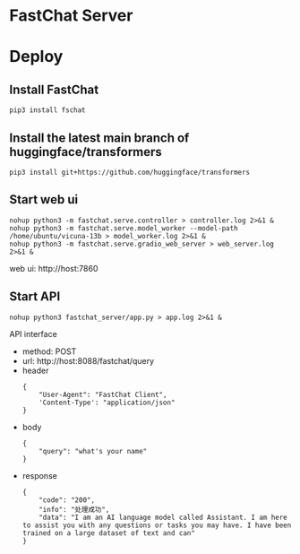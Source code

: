 # FastChat Server


# Deploy
## Install FastChat
```
pip3 install fschat
```

## Install the latest main branch of huggingface/transformers
```
pip3 install git+https://github.com/huggingface/transformers
```

## Start web ui
```
nohup python3 -m fastchat.serve.controller > controller.log 2>&1 &
nohup python3 -m fastchat.serve.model_worker --model-path /home/ubuntu/vicuna-13b > model_worker.log 2>&1 &
nohup python3 -m fastchat.serve.gradio_web_server > web_server.log 2>&1 &
```
web ui: http://host:7860




## Start API
```
nohup python3 fastchat_server/app.py > app.log 2>&1 &
```

API interface
- method: POST
- url: http://host:8088/fastchat/query
- header
    ```
    {
        "User-Agent": "FastChat Client",
        'Content-Type': "application/json"
    }
    ```
- body
    ```
    {
        "query": "what's your name"
    }
    ```
- response
    ```
    {
        "code": "200",
        "info": "处理成功",
        "data": "I am an AI language model called Assistant. I am here to assist you with any questions or tasks you may have. I have been trained on a large dataset of text and can"
    }
    ```
